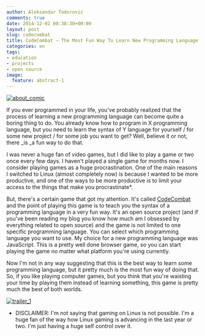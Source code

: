 ```yaml
---
author: Aleksandar Todorović
comments: true
date: 2014-12-02 00:38:30+00:00
layout: post
slug: codecombat
title: CodeCombat – The Most Fun Way To Learn New Programming Language
categories: en
tags:
- education
- projects
- open source
image:
  feature: abstract-1
---
```


[![about_comic](https://aleksandartodorovic.files.wordpress.com/2014/12/about_comic.jpg)](https://aleksandartodorovic.files.wordpress.com/2014/12/about_comic.jpg)




If you ever programmed in your life, you've probably realized that the process of learning a new programming language can become quite a boring thing to do. You already know how to program in X programming language, but you need to learn the syntax of Y language for yourself / for some new project / for some job you want to get? Well, believe it or not, there _is _a fun way to do that.




I was never a huge fan of video games, but I did like to play a game or two once every few days. I haven't played a single game for months now. I consider playing games as a huge procrastination. One of the main reasons I switched to Linux (almost completely now) is because I wanted to be more productive, and one of the ways to be more productive is to limit your access to the things that make you procrastinate*.




But, there's a certain game that got my attention. It's called [CodeCombat](http://codecombat.com/) and the point of playing this game is to teach you the syntax of a programming language in a very fun way. It's an open source project (and if you've been reading my blog you know how much am I obsessed by everything related to open source) and the game is not limited to one specific programming language. You can select which programming language you want to use. My choice for a new programming language was JavaScript. This is a pretty well done browser game, so you can start playing the game no matter what platform you're using currently.




Now I'm not in any way suggesting that this is the best way to learn some programming language, but it pretty much is the most fun way of doing that. So, if you like playing computer games, but you think that you're waisting your time by playing them instead of learning something, this game is pretty much the best of both worlds.




[![trailer_1](https://aleksandartodorovic.files.wordpress.com/2014/12/trailer_1.png)](https://aleksandartodorovic.files.wordpress.com/2014/12/trailer_1.png)




* DISCLAIMER: I'm not saying that gaming on Linux is not possible. I'm a huge fan of the way how Linux gaming is advancing in the last year or two. I'm just having a huge self control over it.

